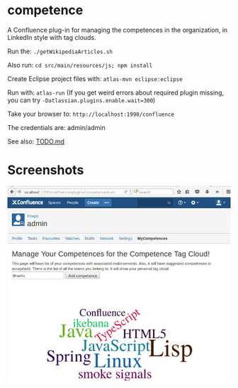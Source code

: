 # competence
A Confluence plug-in for managing the competences in the organization, in LinkedIn style with tag clouds.

Run the: `./getWikipediaArticles.sh`

Also run: `cd src/main/resources/js; npm install`

Create Eclipse project files with: `atlas-mvn eclipse:eclipse`

Run with: `atlas-run` (If you get weird errors about required plugin missing, you can try
`-Datlassian.plugins.enable.wait=300`)

Take your browser to: `http://localhost:1990/confluence`

The credentials are: admin/admin

See also: [TODO.md](./TODO.md)

Screenshots
===========

![screenshot](./pics/confluence_tab.png "Screenshot")
[]()


